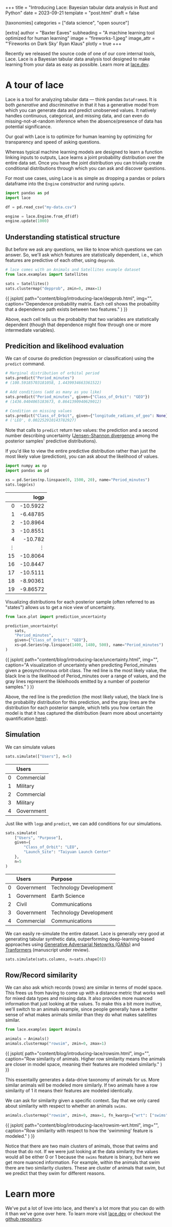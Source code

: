 +++
title = "Introducing Lace: Bayesian tabular data analysis in Rust and Python"
date = 2023-09-21
template = "post.html"
draft = false

[taxonomies]
categories = ["data science", "open source"]

[extra]
author = "Baxter Eaves"
subheading = "A machine learning tool optimized for human learning"
image = "fireworks-1.jpeg"
image_attr = "'Fireworks on Dark Sky' Ryan Klaus"
plotly = true
+++
<style>
.js-plotly-plot {
    aspect-ratio: 1;
    max-height: 650px;
}
</style>

Recently we released the source code of one of our core internal tools, Lace. Lace is a Bayesian tabular data analysis tool designed to make learning from your data as easy as possible. Learn more at [lace.dev](https://lace.dev).

# A tour of lace

Lace is a tool for analyzing tabular data &mdash; think pandas `DataFrame`s. It is both *generative* and *discriminative* in that it has a generative model from which you can generate data and predict unobserved values. It natively handles continuous, categorical, and missing data, and can even do missing-not-at-random inference when the absence/presence of data has potential significance.

Our goal with Lace is to optimize for human learning by optimizing for transparency and speed of asking questions.

Whereas typical machine learning models are designed to learn a function linking inputs to outputs, Lace learns a joint probability distribution over the entire data set. Once you have the joint distribution you can trivially create conditional distributions through which you can ask and discover questions.

For most use cases, using Lace is as simple as dropping a pandas or polars dataframe into the `Engine` constructor and runing `update`.

```Python
import pandas as pd
import lace

df = pd.read_csv("my-data.csv")

engine = lace.Engine.from_df(df)
engine.update(1000)
```

## Understanding statistical structure

But before we ask any questions, we like to know which questions we can answer. So, we'll ask which features are statistically dependent, i.e., which features are predictive of each other, using `depprob`.

```python
# lace comes with an Animals and Satellites example dataset
from lace.examples import Satellites

sats = Satellites()
sats.clustermap("depprob", zmin=0, zmax=1)
```
{{ 
    jsplot(
        path="content/blog/introducing-lace/depprob.html",
        img="",
        caption="Dependence probability matrix. Each cell shows the probability that a dependence path exists between two features."
    ) 
}} 

Above, each cell tells us the probabilty that two variables are statistically dependent (though that dependence might flow through one or more intermediate variables).


## Predicition and likelihood evaluation

We can of course do prediction (regression or classification) using the `predict` command.

```python
# Marginal distribution of orbital period
sats.predict("Period_minutes")
# (100.59185703181058, 1.4439934663361522)

# Add conditions (add as many as you like)
sats.predict("Period_minutes", given={"Class_of_Orbit": "GEO"})
# (1436.0404065183673, 0.8641390940629012)

# Condition on missing values
sats.predict("Class_of_Orbit", given={"longitude_radians_of_geo": None})
# ('LEO', 0.002252910143782927)
```

Note that calls to `predict` return two values: the prediction and a second number describing uncertainty ([Jensen-Shannon divergence](https://en.wikipedia.org/wiki/Jensen%E2%80%93Shannon_divergence) among the posterior samples' predictive distributions).

If you'd like to view the entire predictive distribution rather than just the most likely value (prediction), you can ask about the likelihood of values.

```python
import numpy as np
import pandas as pd

xs = pd.Series(np.linspace(0, 1500, 20), name="Period_minutes")
sats.logp(xs)
```

|    |      logp |
|---:|----------:|
|  0 | -10.5922  |
|  1 |  -6.48785 |
|  2 | -10.8964  |
|  3 | -10.8551  |
|  4 | -10.782   |
|  &vellip; | &vellip;|
| 15 | -10.8064  |
| 16 | -10.8447  |
| 17 | -10.5111  |
| 18 |  -8.90361 |
| 19 |  -9.86572 |

Visualizing distributions for each posterior sample (often referred to as "states") allows us to get a nice view of uncertainty.

```python
from lace.plot import prediction_uncertainty

prediction_uncertainty(
    sats, 
    "Period_minutes",
    given={"Class_of_Orbit": "GEO"},
    xs=pd.Series(np.linspace(1400, 1480, 500), name="Period_minutes")
)
```

{{ 
    jsplot(
        path="content/blog/introducing-lace/uncertainty.html",
        img="",
        caption="A visualization of uncertainty when predicting Period_minutes given a geosynchronous orbit class. The red line is the most likely value, the black line is the likelihood of Period_minutes over a range of values, and the gray lines represent the likleihoods emitted by a number of posterior samples."
    ) 
}} 

Above, the red line is the prediction (the most likely value), the black line is the probability distribution for this prediction, and the gray lines are the distribution for each posterior sample, which tells you how certain the model is that it has captured the distribution (learn more about uncertainty quantification [here](/blog/ml-uncertainty)).


## Simulation

We can simulate values

```python
sats.simulate(["Users"], n=5)
```

|    | Users      |
|---:|:-----------|
|  0 | Commercial |
|  1 | Military   |
|  2 | Commercial |
|  3 | Military   |
|  4 | Government |

Just like with `logp` and `predict`, we can add conditions for our simulations.

```python
sats.simulate(
    ["Users", "Purpose"],
    given={
        "Class_of_Orbit": "LEO",
        "Launch_Site": "Taiyuan Launch Center"
    },
    n=5
)
```

|    | Users      | Purpose                |
|---:|:-----------|:-----------------------|
|  0 | Government | Technology Development |
|  1 | Government | Earth Science          |
|  2 | Civil      | Communications         |
|  3 | Government | Technology Development |
|  4 | Commercial | Communications         |


We can easily re-simulate the entire dataset. Lace is generally very good at generating tabular synthetic data, outperforming deep-learning-based approaches using [Generative Adversarial Netowrks (GANs)](https://en.wikipedia.org/wiki/Generative_adversarial_network) and [Tranformers](https://en.wikipedia.org/wiki/Transformer_(machine_learning_model)) (manuscript under review).

```python
sats.simulate(sats.columns, n=sats.shape[0])
```

## Row/Record similarity

We can also ask which records (rows) are similar in terms of model space. This frees us from having to come up with a distance metric that works well for mixed data types and missing data. It also provides more nuanced information that just looking at the values. To make this a bit more inuitive, we'll switch to an animals example, since people generally have a better sense of what makes animals similar than they do what makes satellites similar.

```python
from lace.examples import Animals

animals = Animals()
animals.clustermap("rowsim", zmin=0, zmax=1)
```

{{ 
    jsplot(
        path="content/blog/introducing-lace/rowsim.html",
        img="",
        caption="Row similarity of animals. Higher row similarity means the animals are closer in model space, meaning their features are modeled similarly."
    ) 
}} 

This essentailly generates a data-drive taxonomy of animals for us. More similar animals will be modeled more similarly. If two animals have a row similarity of 1 it means their features are modeled identically.

We can ask for similarity given a specific context. Say that we only cared about similarity with respect to whether an animals `swims`.

```python
animals.clustermap("rowsim", zmin=0, zmax=1, fn_kwargs={"wrt": ["swims"]})
```

<div>
{{ 
    jsplot(
        path="content/blog/introducing-lace/rowsim-wrt.html",
        img="", 
        caption="Row similarity with respect to how the 'swimming' feature is modeled."
    ) 
}} 
</div>

Notice that there are two main clusters of animals, those that swims and those that do not. If we were just looking at the data similarity the values would all be either 0 or 1 because the `swims` feature is binary, but here we get more nuanced information. For example, within the animals that swim there are two similarity clusters. These are cluster of animals that swim, but we predict that they swim for different reasons.

# Learn more

We've put a lot of love into lace, and there's a lot more that you can do with it than we've gone over here. To learn more visit [lace.dev](https://lace.dev) or checkout the [github repository](https://github.com/promised-ai/lace).
